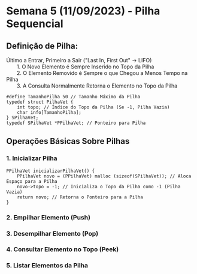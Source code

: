 # Semana 5 (11/09/2023) - Pilha Sequencial
## Definição de Pilha: 
Último a Entrar, Primeiro a Sair ("Last In, First Out" -> LIFO)	
<br>&emsp;&emsp;1.  O Novo Elemento é Sempre Inserido no Topo da Pilha
<br>&emsp;&emsp;2. O Elemento Removido é Sempre o que Chegou a Menos Tempo na Pilha
<br>&emsp;&emsp;3. A Consulta Normalmente Retorna o Elemento no Topo da Pilha

	#define TamanhoPilha 50 // Tamanho Máximo da Pilha
	typedef struct PilhaVet { 
    	int topo; // Índice do Topo da Pilha (Se -1, Pilha Vazia)
    	char info[TamanhoPilha];
    } SPilhaVet;
    typedef SPilhaVet *PPilhaVet; // Ponteiro para Pilha



## Operações Básicas Sobre Pilhas
### 1. Inicializar Pilha
	PPilhaVet inicializarPilhaVet() {
		PPilhaVet novo = (PPilhaVet) malloc (sizeof(SPilhaVet)); // Aloca Espaço para a Pilha
		novo->topo = -1; // Inicializa o Topo da Pilha como -1 (Pilha Vazia)
		return novo; // Retorna o Ponteiro para a Pilha
	}

### 2. Empilhar Elemento (Push)

### 3. Desempilhar Elemento (Pop)

### 4. Consultar Elemento no Topo (Peek)

### 5. Listar Elementos da Pilha
